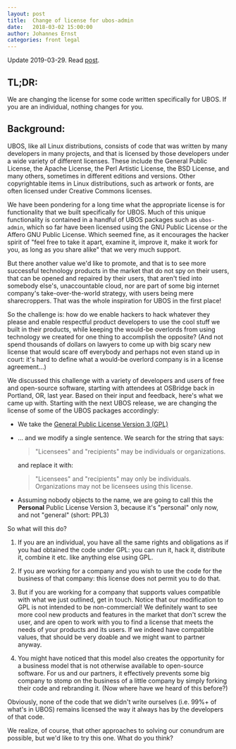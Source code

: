 ```yaml
---
layout: post
title:  Change of license for ubos-admin
date:   2018-03-02 15:00:00
author: Johannes Ernst
categories: front legal
---
```


Update 2019-03-29. Read [post](/blog/2019/03/29/license-update.html).

TL;DR:
------

We are changing the license for some code written specifically for UBOS. If
you are an individual, nothing changes for you.

Background:
----------

UBOS, like all Linux distributions, consists of code that was written by many developers
in many projects, and that is licensed by those developers under a wide variety of different
licenses. These include the General Public License, the Apache License, the Perl Artistic
License, the BSD License, and many others, sometimes in different editions and versions.
Other copyrightable items in Linux distributions, such as artwork or fonts, are often
licensed under Creative Commons licenses.

We have been pondering for a long time what the appropriate license is for functionality
that we built specifically for UBOS. Much of this unique functionality is contained in a handful
of UBOS packages such as ``ubos-admin``, which so far have been licensed using the GNU Public
License or the Affero GNU Public License. Which seemed fine, as it encourages the hacker
spirit of "feel free to take it apart, examine it, improve it, make it work for you,
as long as you share alike" that we very much support.

But there another value we'd like to promote, and that is to see more successful technology
products in the market that do not spy on their users, that can be opened and repaired by
their users, that aren't tied into somebody else's, unaccountable cloud, nor are part of some
big internet company's take-over-the-world strategy, with users being mere sharecroppers.
That was the whole inspiration for UBOS in the first place!

So the challenge is: how do we enable hackers to hack whatever they please and enable
respectful product developers to use the cool stuff we built in their products, while
keeping the would-be overlords from using technology we created for one thing to
accomplish the opposite? (And not spend thousands of dollars on lawyers to come up with
big scary new license that would scare off everybody and perhaps not even stand up in
court: it's hard to define what a would-be overlord company is in a license agreement...)

We discussed this challenge with a variety of developers and users of free and open-source
software, starting with attendees at OSBridge back in Portland, OR, last year. Based on
their input and feedback, here's what we came up with. Starting with the next UBOS release,
we are changing the license of some of the UBOS packages accordingly:

* We take the <a href="https://www.gnu.org/licenses/gpl-3.0.en.html">General Public License
  Version 3 (GPL)</a>

* ... and we modify a single sentence. We search for the string that says:

  <blockquote>"Licensees" and "recipients" may be individuals or organizations.</blockquote>

  and replace it with:

  <blockquote>"Licensees" and "recipients" may only be individuals. Organizations may not
  be licensees using this license.</blockquote>

* Assuming nobody objects to the name, we are going to call this the **Personal** Public License
  Version 3, because it's "personal" only now, and not "general" (short: PPL3)

So what will this do?

1. If you are an individual, you have all the same rights and obligations as if you
   had obtained the code under GPL: you can run it, hack it, distribute it, combine it
   etc. like anything else using GPL.

2. If you are working for a company and you wish to use the code for the business
   of that company: this license does not permit you to do that.

3. But if you are working for a company that supports values compatible with what we just
   outlined, get in touch. Notice that our modification to GPL is not intended
   to be non-commercial! We definitely want to see more cool new products and features
   in the market that don't screw the user, and are open to work with you to find a
   license that meets the needs of your products and its users. If we indeed have
   compatible values, that should be very doable and we might want to partner anyway.

4. You might have noticed that this model also creates the opportunity for a business model
   that is not otherwise available to open-source software. For us and our partners, it
   effectively prevents some big company to stomp on the business of a little company by simply
   forking their code and rebranding it. (Now where have we heard of this before?)

Obviously, none of the code that we didn't write ourselves (i.e. 99%+ of what's in UBOS)
remains licensed the way it always has by the developers of that code.

We realize, of course, that other approaches to solving our conundrum are possible,
but we'd like to try this one. What do you think?
